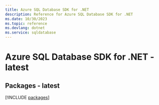 ```yaml
---
title: Azure SQL Database SDK for .NET
description: Reference for Azure SQL Database SDK for .NET
ms.date: 10/30/2023
ms.topic: reference
ms.devlang: dotnet
ms.service: sqldatabase
---
```

# Azure SQL Database SDK for .NET - latest
## Packages - latest
[!INCLUDE [packages](sql-database-index.md)]